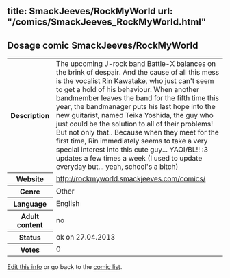 title: SmackJeeves/RockMyWorld
url: "/comics/SmackJeeves_RockMyWorld.html"
---
Dosage comic SmackJeeves/RockMyWorld
-----------------------------------------

<p id="msg"></p>
<script type="text/javascript">
if (window.location.search === '?edit_info_mail=sent_ok') {
  var elem = document.getElementById("msg");
  elem.innerHTML = 'Edited information sucessfully sent.';
  elem.className = 'ok';
}
</script>
<table class="comicinfo">
<tr>
<th>Description</th><td>The upcoming J-rock band Battle-X balances on the brink of despair. And the cause of all this mess is the vocalist Rin Kawatake, who just can't seem to get a hold of his behaviour. When another bandmember leaves the band for the fifth time this year, the bandmanager puts his last hope into the new guitarist, named Teika Yoshida, the guy who just could be the solution to all of their problems! But not only that.. Because when they meet for the first time, Rin immediately seems to take a very special interest into this cute guy... YAOI/BL!! :3 updates a few times a week (I used to update everyday but... yeah, school's a bitch)</td>
</tr>
<tr>
<th>Website</th><td><a href="http://rockmyworld.smackjeeves.com/comics/">http://rockmyworld.smackjeeves.com/comics/</a></td>
</tr>
<tr>
<th>Genre</th><td>Other</td>
</tr>
<tr>
<th>Language</th><td>English</td>
</tr>
<tr>
<th>Adult content</th><td>no</td>
</tr>
<tr>
<th>Status</th><td>ok on 27.04.2013</td>
</tr>
<tr>
<th>Votes</th><td>0</td>
</tr>
</table>

[Edit this info](SmackJeeves_RockMyWorld_edit.html) or go back to the [comic list](../comic-index.html).
